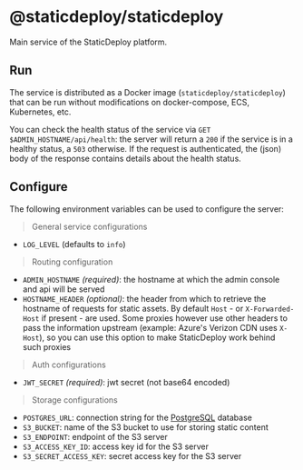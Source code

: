 # @staticdeploy/staticdeploy

Main service of the StaticDeploy platform.

## Run

The service is distributed as a Docker image (`staticdeploy/staticdeploy`) that
can be run without modifications on docker-compose, ECS, Kubernetes, etc.

You can check the health status of the service via
`GET $ADMIN_HOSTNAME/api/health`: the server will return a `200` if the service
is in a healthy status, a `503` otherwise. If the request is authenticated, the
(json) body of the response contains details about the health status.

## Configure

The following environment variables can be used to configure the server:

> General service configurations

- `LOG_LEVEL` (defaults to `info`)

> Routing configuration

- `ADMIN_HOSTNAME` _(required)_: the hostname at which the admin console and api
  will be served
- `HOSTNAME_HEADER` _(optional)_: the header from which to retrieve the hostname
  of requests for static assets. By default `Host` - or `X-Forwarded-Host` if
  present - are used. Some proxies however use other headers to pass the
  information upstream (example: Azure's Verizon CDN uses `X-Host`), so you can
  use this option to make StaticDeploy work behind such proxies

> Auth configurations

- `JWT_SECRET` _(required)_: jwt secret (not base64 encoded)

> Storage configurations

- `POSTGRES_URL`: connection string for the
  [PostgreSQL](https://www.postgresql.org/) database
- `S3_BUCKET`: name of the S3 bucket to use for storing static content
- `S3_ENDPOINT`: endpoint of the S3 server
- `S3_ACCESS_KEY_ID`: access key id for the S3 server
- `S3_SECRET_ACCESS_KEY`: secret access key for the S3 server
